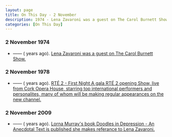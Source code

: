 ```yaml
---
layout: page
title: On This Day - 2 November
description: 1974 - Lena Zavaroni was a guest on The Carol Burnett Show. 1978 - RTÉ Two's Opening Night guests encluded Val Doonican and Lena Zavaroni. 2009 - Lorna Murray's book Doodles in Depression - An Anecdotal Text is published she makes referance to Lena Zavaroni.
categories: [On This Day]
---
```


### 2 November 1974
* —— (<span id="age1"></span> years ago). [Lena Zavaroni was a guest on The Carol Burnett Show.](/us%20television/1974/11/02/the-carol-burnett-show.html)


### 2 November 1978
* —— (<span id="age2"></span> years ago). [RTÉ 2 - First Night A gala RTÉ 2 opening Show, live from Cork Opera House, starring top international performers and personalites, many of whom will be making regular appearances on the new channel. ](/rté%202/1978/11/02/rte-2-opening-night.html)

### 2 November 2009
* —— (<span id="age3"></span> years ago). [Lorna Murray's book Doodles in Depression - An Anecdotal Text is published she makes referance to Lena Zavaroni.](/books/lorna%20murray/2009/11/02/doodles-in-depression.html)

<!-- Script for calculating number of years ago -->
<script>
var dob = '19741102';
var year = Number(dob.substr(0, 4));
var month = Number(dob.substr(4, 2)) - 1;
var day = Number(dob.substr(6, 2));
var today = new Date();
var age1 = today.getFullYear() - year;
if (today.getMonth() < month || (today.getMonth() == month && today.getDate() < day)) {
age1--;
}
document.getElementById("age1").innerHTML=age1;

var dob = '19781102';
var year = Number(dob.substr(0, 4));
var month = Number(dob.substr(4, 2)) - 1;
var day = Number(dob.substr(6, 2));
var today = new Date();
var age2 = today.getFullYear() - year;
if (today.getMonth() < month || (today.getMonth() == month && today.getDate() < day)) {
age2--;
}
document.getElementById("age2").innerHTML=age2;

var dob = '20091102';
var year = Number(dob.substr(0, 4));
var month = Number(dob.substr(4, 2)) - 1;
var day = Number(dob.substr(6, 2));
var today = new Date();
var age3 = today.getFullYear() - year;
if (today.getMonth() < month || (today.getMonth() == month && today.getDate() < day)) {
age3--;
}
document.getElementById("age3").innerHTML=age3;
</script>

